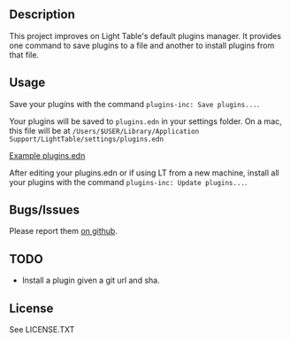 ## Description
This project improves on Light Table's default plugins manager. It provides one command
to save plugins to a file and another to install plugins from that file.

## Usage

Save your plugins with the command `plugins-inc: Save plugins...`.

Your plugins will be saved to `plugins.edn` in your settings folder. On a mac,
this file will be at `/Users/$USER/Library/Application Support/LightTable/settings/plugins.edn`

[Example plugins.edn](https://github.com/cldwalker/dotfiles/blob/master/.light_table/plugins.edn)

After editing your plugins.edn or if using LT from a new machine, install
all your plugins with the command `plugins-inc: Update plugins...`.

## Bugs/Issues
Please report them [on github](http://github.com/cldwalker/lt-plugins-inc/issues).

## TODO
* Install a plugin given a git url and sha.

## License
See LICENSE.TXT
